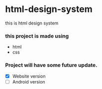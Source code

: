 # html-design-system
this is html design system

### this project is made using
- html
- css

### Project will have some future update.
- [x] Website version
- [ ] Android version
